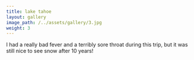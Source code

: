 ```yaml
---
title: lake tahoe
layout: gallery
image_path: /../assets/gallery/3.jpg
weight: 3
---
```

I had a really bad fever and a terribly sore throat during this trip, but it was still nice to see snow after 10 years!
